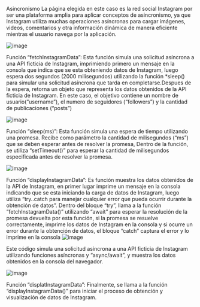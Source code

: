 Asincronismo
La página elegida en este caso es la red social Instagram por ser una plataforma amplia para aplicar conceptos de asincronismo, ya que Instagram utiliza muchas operaciones asíncronas para cargar imágenes, 
videos, comentarios y otra información dinámica de manera eficiente mientras el usuario navega por la aplicación.
 
![image](https://github.com/silviachaluisa/asyncronismo-dom/assets/133398724/0ab769e2-2ae1-40fd-bda5-fad50b7af586)


Función “fetchInstagramData”: Esta función simula una solicitud asíncrona a una API ficticia de Instagram, imprimiendo primero un mensaje en la consola que indica que se esta obteniendo datos de Instagram, luego espera dos segundos (2000 milisegundos) utilizando la función *sleep() para simular una solicitud asíncrona que tarda en completarse.Despues de la espera, 
retorna un objeto que representa los datos obtenidos de la API ficticia de Instagram. En este caso, el objetivo contiene un nombre de usuario(“username”), el numero de seguidores (“followers”) y la cantidad de publicaciones (“posts”)

![image](https://github.com/silviachaluisa/asyncronismo-dom/assets/133398724/12bd1dcd-3dbb-4c60-9a0b-6a516452e1a8)


Función “sleep(ms)”: Esta función simula una espera de tiempo utilizando una promesa. Recibe como parámetro la cantidad de milisegundos (“ms”) que se deben esperar antes de resolver la promesa, 
Dentro de la función, se utiliza “setTimeout()” para esperar la cantidad de milisegundos especificada antes de resolver la promesa.
 
![image](https://github.com/silviachaluisa/asyncronismo-dom/assets/133398724/18bfdf08-e126-4a46-9bf5-65fb0f6fa2f9)

Función “displayInstagramData”: Es función muestra los datos obtenidos de la API de Instagram, en primer lugar imprime un mensaje en la consola indicando que se esta iniciando la carga de datos de Instagram, 
luego utiliza “try..catch para manejar cualquier error que pueda ocurrir durante la obtención de datos”. Dentro del bloque “try”, llama a la función “fetchInstagramData()” utilizando “await” para esperar la resolución de la promesa devuelta por esta función, 
si la promesa se resuelve correctamente, imprime los datos de Instagram en la consola y si ocurre un error durante la obtención de datos, el bloque “catch” captura el error y lo imprime en la consola
![image](https://github.com/silviachaluisa/asyncronismo-dom/assets/133398724/cb7fd0ff-36f2-4b02-82f5-cdb5a1663df5)

 
Este código simula una solicitud asíncrona a una API ficticia de Instagram utilizando funciones asíncronas y “async/await”, y muestra los datos obtenidos en la consola del navegador.
 
![image](https://github.com/silviachaluisa/asyncronismo-dom/assets/133398724/e394bb6e-9d35-4e3f-a360-86450465a251)

Función “displatInstagramData”: Finalmente, se llama a la función “displayInstagramData()” para iniciar el proceso de obtención y visualización de datos de Instagram.
